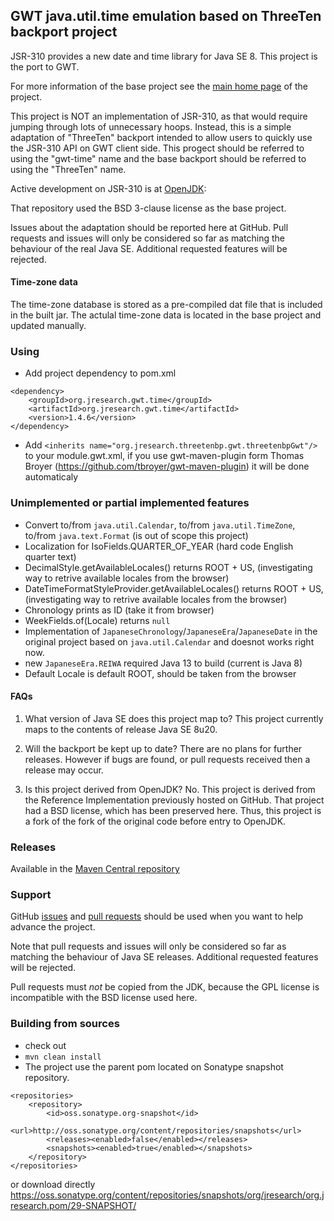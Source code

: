 
## GWT java.util.time emulation based on ThreeTen backport project
JSR-310 provides a new date and time library for Java SE 8.
This project is the port to GWT.

For more information of the base project see the [main home page](https://www.threeten.org/threetenbp/) of the project.

This project is NOT an implementation of JSR-310, as that would require
jumping through lots of unnecessary hoops.
Instead, this is a simple adaptation of "ThreeTen" backport intended to allow users to quickly use the JSR-310 API on GWT client side.
This progect should be referred to using the "gwt-time" name and the base backport should be referred to using the "ThreeTen" name.

Active development on JSR-310 is at [OpenJDK](http://openjdk.java.net/):

That repository used the BSD 3-clause license as the base project.

Issues about the adaptation should be reported here at GitHub.
Pull requests and issues will only be considered so far as matching the behaviour of the real Java SE. Additional requested features will be rejected.

#### Time-zone data
The time-zone database is stored as a pre-compiled dat file that is included in the built jar. The actulal time-zone data is located in the base project and updated manually.

### Using

* Add project dependency to pom.xml
```
<dependency>
    <groupId>org.jresearch.gwt.time</groupId>
    <artifactId>org.jresearch.gwt.time</artifactId>
    <version>1.4.6</version>
</dependency>
```
* Add `<inherits name="org.jresearch.threetenbp.gwt.threetenbpGwt"/>` to your module.gwt.xml, if you use gwt-maven-plugin form Thomas Broyer (https://github.com/tbroyer/gwt-maven-plugin) it will be done automaticaly

### Unimplemented or partial implemented features
* Convert to/from `java.util.Calendar`, to/from `java.util.TimeZone`, to/from `java.text.Format` (is out of scope this project)
* Localization for IsoFields.QUARTER_OF_YEAR (hard code English quarter text)
* DecimalStyle.getAvailableLocales() returns ROOT + US, (investigating way to retrive available locales from the browser)
* DateTimeFormatStyleProvider.getAvailableLocales() returns ROOT + US, (investigating way to retrive available locales from the browser)
* Chronology prints as ID (take it from browser)
* WeekFields.of(Locale) returns `null` 
* Implementation of `JapaneseChronology`/`JapaneseEra`/`JapaneseDate` in the original project based on `java.util.Calendar` and doesnot works right now. 
* new `JapaneseEra.REIWA` required Java 13 to build (current is Java 8) 
* Default Locale is default ROOT, should be taken from the browser

#### FAQs

1. What version of Java SE does this project map to?
This project currently maps to the contents of release Java SE 8u20.

2. Will the backport be kept up to date?
There are no plans for further releases.
However if bugs are found, or pull requests received then a release may occur.

3. Is this project derived from OpenJDK?
No. This project is derived from the Reference Implementation previously hosted on GitHub.
That project had a BSD license, which has been preserved here.
Thus, this project is a fork of the fork of the original code before entry to OpenJDK.

### Releases
Available in the [Maven Central repository](https://search.maven.org/search?q=a:org.jresearch.gwt.time)

### Support
GitHub [issues](https://github.com/foal/gwt-time/issues) and [pull requests](https://github.com/foal/gwt-time/pulls)
should be used when you want to help advance the project.

Note that pull requests and issues will only be considered so far as matching the behaviour of Java SE releases.
Additional requested features will be rejected.

Pull requests must _not_ be copied from the JDK, because the GPL license is incompatible with the BSD license used here.


### Building from sources

* check out
* `mvn clean install`
* The project use the parent pom located on Sonatype snapshot repository.
```
<repositories>
    <repository>
        <id>oss.sonatype.org-snapshot</id>
        <url>http://oss.sonatype.org/content/repositories/snapshots</url>
        <releases><enabled>false</enabled></releases>
        <snapshots><enabled>true</enabled></snapshots>
    </repository>
</repositories>
```
or download directly https://oss.sonatype.org/content/repositories/snapshots/org/jresearch/org.jresearch.pom/29-SNAPSHOT/
